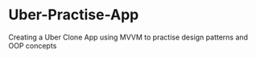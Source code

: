# Uber-Practise-App
Creating a Uber Clone App using MVVM to practise design patterns and OOP concepts
